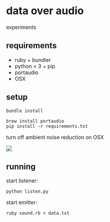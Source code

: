 # data over audio

experiments

## requirements

* ruby + bundler
* python < 3 + pip
* portaudio
* OSX

## setup

```
bundle install
```

```
brew install portaudio
pip install -r requirements.txt
```

turn off ambient noise reduction on OSX

![](http://content.screencast.com/users/pewniak747/folders/Jing/media/915056b9-f8fc-4234-9782-8c78fe971557/00000119.png)

## running

start listener:

```
python listen.py
```

start emitter:

```
ruby sound.rb < data.txt
```
